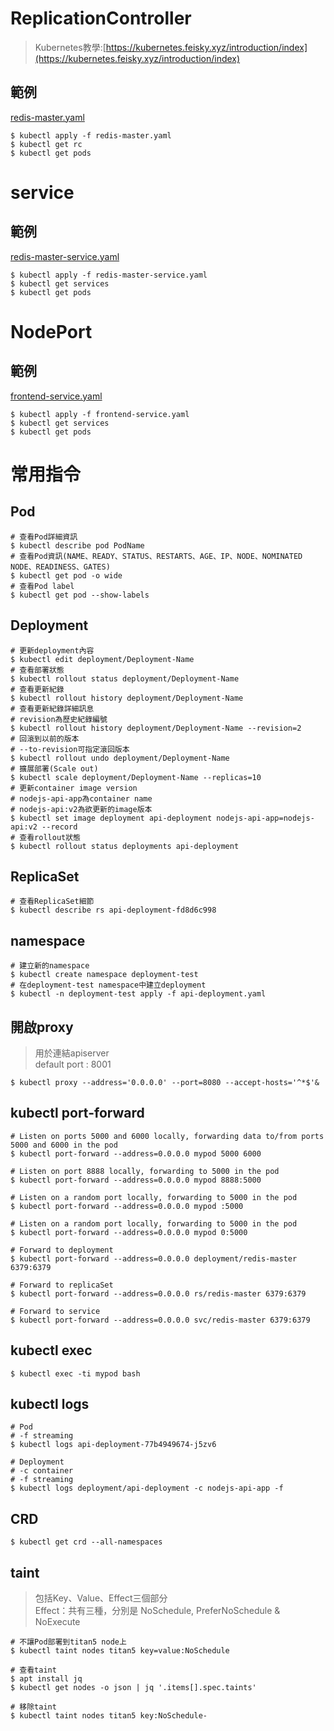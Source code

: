 # ReplicationController
> Kubernetes教學:[https://kubernetes.feisky.xyz/introduction/index](https://kubernetes.feisky.xyz/introduction/index)

## 範例
[redis-master.yaml](https://github.com/TitanLi/CloudNative/tree/master/kubernetes/redis/redis-master-controller.yaml)
```
$ kubectl apply -f redis-master.yaml
$ kubectl get rc
$ kubectl get pods
```

# service
## 範例
[redis-master-service.yaml](https://github.com/TitanLi/CloudNative/tree/master/kubernetes/redis/redis-master-service.yaml)

```
$ kubectl apply -f redis-master-service.yaml
$ kubectl get services
$ kubectl get pods
```

# NodePort
## 範例
[frontend-service.yaml](https://github.com/TitanLi/CloudNative/tree/master/kubernetes/redis/frontend-service.yaml)

```
$ kubectl apply -f frontend-service.yaml
$ kubectl get services
$ kubectl get pods
```

# 常用指令
## Pod
```shell
# 查看Pod詳細資訊
$ kubectl describe pod PodName
# 查看Pod資訊(NAME、READY、STATUS、RESTARTS、AGE、IP、NODE、NOMINATED NODE、READINESS、GATES)
$ kubectl get pod -o wide
# 查看Pod label
$ kubectl get pod --show-labels
```
## Deployment
```shell
# 更新deployment內容
$ kubectl edit deployment/Deployment-Name
# 查看部署狀態
$ kubectl rollout status deployment/Deployment-Name
# 查看更新紀錄
$ kubectl rollout history deployment/Deployment-Name
# 查看更新紀錄詳細訊息
# revision為歷史紀錄編號
$ kubectl rollout history deployment/Deployment-Name --revision=2
# 回滾到以前的版本
# --to-revision可指定滾回版本
$ kubectl rollout undo deployment/Deployment-Name
# 擴展部署(Scale out)
$ kubectl scale deployment/Deployment-Name --replicas=10
# 更新container image version
# nodejs-api-app為container name
# nodejs-api:v2為欲更新的image版本
$ kubectl set image deployment api-deployment nodejs-api-app=nodejs-api:v2 --record
# 查看rollout狀態
$ kubectl rollout status deployments api-deployment
```
## ReplicaSet
```shell
# 查看ReplicaSet細節
$ kubectl describe rs api-deployment-fd8d6c998
```
## namespace
```shell
# 建立新的namespace
$ kubectl create namespace deployment-test
# 在deployment-test namespace中建立deployment
$ kubectl -n deployment-test apply -f api-deployment.yaml 
```
## 開啟proxy
> 用於連結apiserver <br>
> default port : 8001
```shell
$ kubectl proxy --address='0.0.0.0' --port=8080 --accept-hosts='^*$'&
```
## kubectl port-forward
```shell
# Listen on ports 5000 and 6000 locally, forwarding data to/from ports 5000 and 6000 in the pod
$ kubectl port-forward --address=0.0.0.0 mypod 5000 6000

# Listen on port 8888 locally, forwarding to 5000 in the pod
$ kubectl port-forward --address=0.0.0.0 mypod 8888:5000

# Listen on a random port locally, forwarding to 5000 in the pod
$ kubectl port-forward --address=0.0.0.0 mypod :5000

# Listen on a random port locally, forwarding to 5000 in the pod
$ kubectl port-forward --address=0.0.0.0 mypod 0:5000

# Forward to deployment
$ kubectl port-forward --address=0.0.0.0 deployment/redis-master 6379:6379

# Forward to replicaSet
$ kubectl port-forward --address=0.0.0.0 rs/redis-master 6379:6379

# Forward to service
$ kubectl port-forward --address=0.0.0.0 svc/redis-master 6379:6379
```
## kubectl exec
```shell
$ kubectl exec -ti mypod bash
```
## kubectl logs
```shell
# Pod
# -f streaming
$ kubectl logs api-deployment-77b4949674-j5zv6

# Deployment
# -c container
# -f streaming
$ kubectl logs deployment/api-deployment -c nodejs-api-app -f
```

## CRD
```shell
$ kubectl get crd --all-namespaces
```

## taint
> 包括Key、Value、Effect三個部分 <br>
> Effect：共有三種，分別是 NoSchedule, PreferNoSchedule & NoExecute
```shell
# 不讓Pod部署到titan5 node上
$ kubectl taint nodes titan5 key=value:NoSchedule

# 查看taint
$ apt install jq
$ kubectl get nodes -o json | jq '.items[].spec.taints'

# 移除taint
$ kubectl taint nodes titan5 key:NoSchedule-
```
